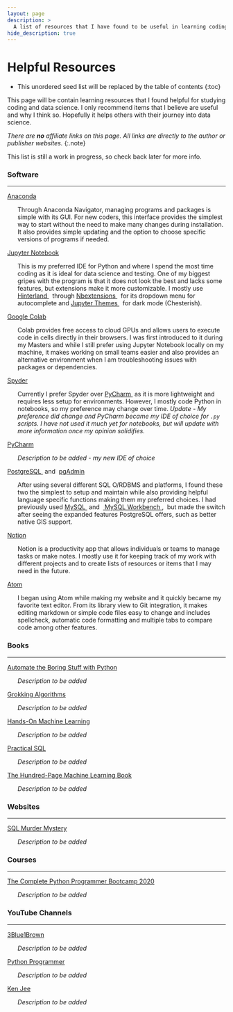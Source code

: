 ```yaml
---
layout: page
description: >
  A list of resources that I have found to be useful in learning coding and data science.
hide_description: true
---
```


# Helpful Resources

* This unordered seed list will be replaced by the table of contents
{:toc}

This page will be contain learning resources that I found helpful for studying coding and data science. I only recommend items that I believe are useful and why I think so. Hopefully it helps others with their journey into data science.

*There are **no** affiliate links on this page. All links are directly to the author or publisher websites.*
{:.note}

This list is still a work in progress, so check back later for more info.

### Software
___

<p style="display: inline;">
  <a
    href="https://www.anaconda.com/products/individual"
    target="_blank">
    Anaconda
  </a>
  <ul><li style="list-style-type: none;">
    Through Anaconda Navigator, managing programs and packages is simple with its GUI. For new coders, this interface provides the simplest way to start without the need to make many changes during installation. It also provides simple updating and the option to choose specific versions of programs if needed.
</li></ul></p>

<p style="display: inline;">
  <a
    href="https://jupyter.org/"
    target="_blank">
    Jupyter Notebook
  </a>
  <ul><li style="list-style-type: none;">
    This is my preferred IDE for Python and where I spend the most time coding as it is ideal for data science and testing. One of my biggest gripes with the program is that it does not look the best and lacks some features, but extensions make it more customizable. I mostly use
    <a
      href="https://jupyter-contrib-nbextensions.readthedocs.io/en/latest/nbextensions/hinterland/README.html"
      target="_blank">
        Hinterland
    </a> &nbsp;
    through
    <a
      href="https://jupyter-contrib-nbextensions.readthedocs.io/en/latest/index.html"
      target="_blank">
        Nbextensions
    </a> &nbsp;
    for its dropdown menu for autocomplete and
    <a
      href="https://github.com/dunovank/jupyter-themes"
      target="_blank">
        Jupyter Themes
    </a> &nbsp;
    for dark mode (Chesterish).
  </li></ul></p>

  <p style="display: inline;">
  <a
    href="https://colab.research.google.com/"
    target="_blank">
    Google Colab
  </a>
  <ul><li style="list-style-type: none;">
    Colab provides free access to cloud GPUs and allows users to execute code in cells directly in their browsers. I was first introduced to it during my Masters and while I still prefer using Jupyter Notebook locally on my machine, it makes working on small teams easier and also provides an alternative environment when I am troubleshooting issues with packages or dependencies.
  </li></ul></p>

  <p style="display: inline;">
  <a
    href="https://www.spyder-ide.org/"
    target="_blank">
    Spyder
  </a>
  <ul><li style="list-style-type: none;">
    Currently I prefer Spyder over <a
      href="https://www.jetbrains.com/pycharm/"
      target="_blank">
        PyCharm
      </a> &nbsp;as it is more lightweight and requires less setup for environments. However, I mostly code Python in notebooks, so my preference may change over time. <em>Update - My preference did change and PyCharm became my IDE of choice for <code>.py</code> scripts. I have not used it much yet for notebooks, but will update with more information once my opinion solidifies.</em>
  </li></ul></p>

  <p style="display: inline;">
  <a
    href="https://www.jetbrains.com/pycharm/"
    target="_blank">
    PyCharm
  </a>
  <ul><li style="list-style-type: none;">
    <i>Description to be added - my new IDE of choice</i>
  </li></ul></p>

  <p style="display: inline;">
  <a
    href="https://www.postgresql.org/"
    target="_blank">
    PostgreSQL
  </a>  &nbsp;and&nbsp;
  <a
    href="https://www.pgadmin.org/"
    target="_blank">
    pgAdmin
  </a>
  <ul><li style="list-style-type: none;">
    After using several different SQL O/RDBMS and platforms, I found these two the simplest to setup and maintain while also providing helpful language specific functions making them my preferred choices. I had previously used <a
  href="https://www.mysql.com/"
  target="_blank">
    MySQL
  </a> &nbsp;and &nbsp;<a
  href="https://www.mysql.com/products/workbench/"
  target="_blank">
    MySQL Workbench
  </a>, &nbsp;but made the switch after seeing the expanded features PostgreSQL offers, such as better native GIS support.

  </li></ul></p>

  <p style="display: inline;">
  <a
    href="https://www.notion.so/"
    target="_blank">
    Notion
  </a>
  <ul><li style="list-style-type: none;">
    Notion is a productivity app that allows individuals or teams to manage tasks or make notes. I mostly use it for keeping track of my work with different projects and to create lists of resources or items that I may need in the future.
  </li></ul></p>

  <p style="display: inline;">
  <a
    href="https://atom.io/"
    target="_blank">
    Atom
  </a>
  <ul><li style="list-style-type: none;">
    I began using Atom while making my website and it quickly became my favorite text editor. From its library view to Git integration, it makes editing markdown or simple code files easy to change and includes spellcheck, automatic code formatting and multiple tabs to compare code among other features.
  </li></ul></p>

### Books
___

  <p style="display: inline;">
  <a
    href="https://automatetheboringstuff.com/"
    target="_blank">
    Automate the Boring Stuff with Python
  </a>
  <ul><li style="list-style-type: none;">
    <i>Description to be added</i>
  </li></ul></p>

  <p style="display: inline;">
  <a href="
    https://www.manning.com/books/grokking-algorithms
  " target="_blank">
    Grokking Algorithms
  </a>
  <ul><li style="list-style-type: none;">
    <i>Description to be added</i>
  </li></ul></p>

  <p style="display: inline;">
  <a href="
    https://www.oreilly.com/library/view/hands-on-machine-learning/9781492032632/
  " target="_blank">
    Hands-On Machine Learning
  </a>
  <ul><li style="list-style-type: none;">
    <i>Description to be added</i>
  </li></ul></p>

  <p style="display: inline;">
  <a href="
    https://nostarch.com/practicalSQL
  " target="_blank">
    Practical SQL
  </a>
  <ul><li style="list-style-type: none;">
    <i>Description to be added</i>
  </li></ul></p>

  <p style="display: inline;">
  <a href="
    http://themlbook.com/
  " target="_blank">
    The Hundred-Page Machine Learning Book
  </a>
  <ul><li style="list-style-type: none;">
    <i>Description to be added</i>
  </li></ul></p>




### Websites
___

  <p style="display: inline;">
  <a href="
    http://mystery.knightlab.com/
  " target="_blank">
    SQL Murder Mystery
  </a>
  <ul><li style="list-style-type: none;">
    <i>Description to be added</i>
  </li></ul></p>


### Courses
___

  <p style="display: inline;">
  <a href="
    https://www.udemy.com/course/the-complete-python-programmer-bootcamp/
  " target="_blank">
    The Complete Python Programmer Bootcamp 2020
  </a>
  <ul><li style="list-style-type: none;">
    <i>Description to be added</i>
  </li></ul></p>


### YouTube Channels
___

  <p style="display: inline;">
  <a href="
    https://www.youtube.com/c/3blue1brown
  " target="_blank">
    3Blue1Brown
  </a>
  <ul><li style="list-style-type: none;">
    <i>Description to be added</i>
  </li></ul></p>

  <p style="display: inline;">
  <a href="
    https://www.youtube.com/channel/UC68KSmHePPePCjW4v57VPQg
  " target="_blank">
    Python Programmer
  </a>
  <ul><li style="list-style-type: none;">
    <i>Description to be added</i>
  </li></ul></p>

  <p style="display: inline;">
  <a href="
    https://www.youtube.com/channel/UCiT9RITQ9PW6BhXK0y2jaeg
  " target="_blank">
    Ken Jee
  </a>
  <ul><li style="list-style-type: none;">
    <i>Description to be added</i>
  </li></ul></p>
